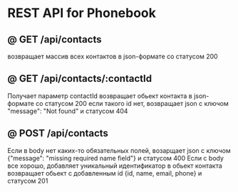 # REST API for Phonebook

## @ GET /api/contacts

возвращает массив всех контактов в json-формате со статусом 200

## @ GET /api/contacts/:contactId

Получает параметр contactId
возвращает обьект контакта в json-формате со статусом 200
если такого id нет, возвращает json с ключом "message": "Not found" и статусом 404

## @ POST /api/contacts

Если в body нет каких-то обязательных полей, возарщает json с ключом {"message": "missing required name field"} и статусом 400
Если с body все хорошо, добавляет уникальный идентификатор в обьект контакта
возвращает обьект с добавленным id {id, name, email, phone} и статусом 201
